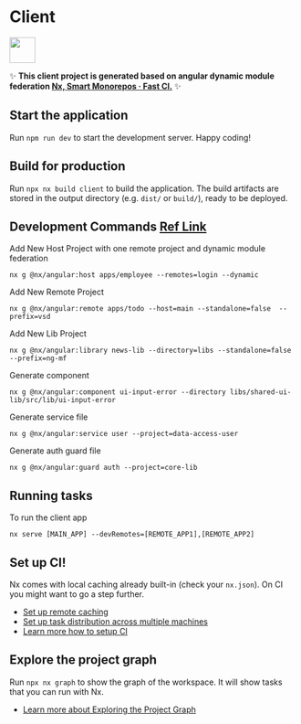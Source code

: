 # Client

<a alt="Nx logo" href="https://nx.dev" target="_blank" rel="noreferrer"><img src="https://raw.githubusercontent.com/nrwl/nx/master/images/nx-logo.png" width="45"></a>

✨ **This client project is generated based on angular dynamic module federation [Nx, Smart Monorepos · Fast CI.](https://nx.dev/recipes/angular/dynamic-module-federation-with-angular#advanced-angular-micro-frontends-with-dynamic-module-federation)** ✨

## Start the application

Run `npm run dev` to start the development server. Happy coding!

## Build for production

Run `npx nx build client` to build the application. The build artifacts are stored in the output directory (e.g. `dist/` or `build/`), ready to be deployed.

## Development Commands [Ref Link]()
Add New Host Project with one remote project and dynamic module federation
```
nx g @nx/angular:host apps/employee --remotes=login --dynamic
```

Add New Remote Project
```
nx g @nx/angular:remote apps/todo --host=main --standalone=false  --prefix=vsd
```

Add New Lib Project
```
nx g @nx/angular:library news-lib --directory=libs --standalone=false  --prefix=ng-mf
```
Generate component
```
nx g @nx/angular:component ui-input-error --directory libs/shared-ui-lib/src/lib/ui-input-error
```
Generate service file
```
nx g @nx/angular:service user --project=data-access-user
```
Generate auth guard file
```
nx g @nx/angular:guard auth --project=core-lib
```

## Running tasks

To run the client app

```
nx serve [MAIN_APP] --devRemotes=[REMOTE_APP1],[REMOTE_APP2]
```

## Set up CI!

Nx comes with local caching already built-in (check your `nx.json`). On CI you might want to go a step further.

- [Set up remote caching](https://nx.dev/features/share-your-cache)
- [Set up task distribution across multiple machines](https://nx.dev/nx-cloud/features/distribute-task-execution)
- [Learn more how to setup CI](https://nx.dev/recipes/ci)

## Explore the project graph

Run `npx nx graph` to show the graph of the workspace.
It will show tasks that you can run with Nx.

- [Learn more about Exploring the Project Graph](https://nx.dev/core-features/explore-graph)
